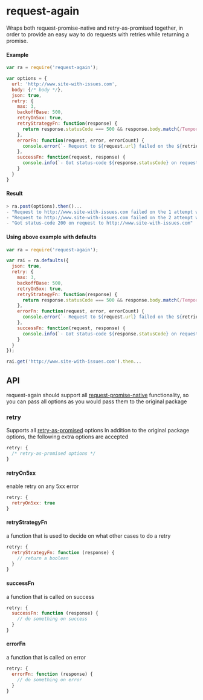 # request-again

<!-- [![NPM Version][npm-image]][npm-url]
[![NPM Downloads][downloads-image]][downloads-url]
[![Test Coverage][coveralls-image]][coveralls-url] -->
Wraps both request-promise-native and retry-as-promised together, in order to provide an easy way to do requests with retries while returning a promise.

#### Example
```js
var ra = require('request-again');

var options = {
  url: 'http://www.site-with-issues.com',
  body: {/* body */},
  json: true,
  retry: {
    max: 3,
    backoffBase: 500,
    retryOn5xx: true,
    retryStrategyFn: function(response) {
      return response.statusCode === 500 && response.body.match(/Temporary error/);
    },
    errorFn: function(request, error, errorCount) {
      console.error(`- Request to ${request.url} failed on the ${retries} attempt with error ${error.message}`);
    },
    successFn: function(request, response) {
      console.info(`- Got status-code ${response.statusCode} on request to ${request.url}`);
    }
  }
}
```

#### Result
```js
> ra.post(options).then()...
- "Request to http://www.site-with-issues.com failed on the 1 attempt with RequestError: Error: getaddrinfo ENOTFOUND www.site-with-issues.com www.site-with-issues.com:80"
- "Request to http://www.site-with-issues.com failed on the 2 attempt with RequestError: Error: getaddrinfo ENOTFOUND www.site-with-issues.com www.site-with-issues.com:80"
- "Got status-code 200 on request to http://www.site-with-issues.com"
```

#### Using above example with defaults
```js
var ra = require('request-again');

var rai = ra.defaults({
  json: true,
  retry: {
    max: 3,
    backoffBase: 500,
    retryOn5xx: true,
    retryStrategyFn: function(response) {
      return response.statusCode === 500 && response.body.match(/Temporary error/);
    },
    errorFn: function(request, error, errorCount) {
      console.error(`- Request to ${request.url} failed on the ${retries} attempt with error ${error.message}`);
    },
    successFn: function(request, response) {
      console.info(`- Got status-code ${response.statusCode} on request to ${request.url}`);
    }
  }
});

rai.get('http://www.site-with-issues.com').then...
```

## API
request-again should support all [request-promise-native](https://github.com/request/request-promise-native) functionality, so you can pass all options as you would pass them to the original package

### retry
Supports all [retry-as-promised](https://www.npmjs.com/package/retry-as-promised) options
In addition to the original package options, the following extra options are accepted
```js
retry: {
  /* retry-as-promised options */
}
```

#### retryOn5xx
enable retry on any 5xx error
```js
retry: {
  retryOn5xx: true
}
```

#### retryStrategyFn
a function that is used to decide on what other cases to do a retry
```js
retry: {
  retryStrategyFn: function (response) {
    // return a boolean
  }
}
```

#### successFn
a function that is called on success
```js
retry: {
  successFn: function (response) {
    // do something on success
  }
}
```

#### errorFn
a function that is called on error
```js
retry: {
  errorFn: function (response) {
    // do something on error
  }
}
```